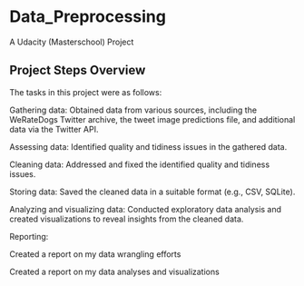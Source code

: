 # Data_Preprocessing
A Udacity (Masterschool) Project
## Project Steps Overview
The tasks in this project were as follows:

Gathering data: Obtained data from various sources, including the WeRateDogs Twitter archive, the tweet image predictions file, and additional data via the Twitter API.

Assessing data: Identified quality and tidiness issues in the gathered data.

Cleaning data: Addressed and fixed the identified quality and tidiness issues.

Storing data: Saved the cleaned data in a suitable format (e.g., CSV, SQLite).

Analyzing and visualizing data: Conducted exploratory data analysis and created visualizations to reveal insights from the cleaned data.

Reporting:

Created a report on my data wrangling efforts

Created a report on my data analyses and visualizations




